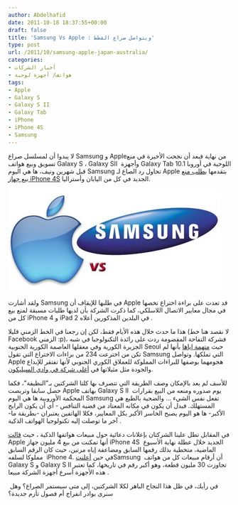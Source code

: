 ```yaml
---
author: Abdelhafid
date: 2011-10-18 18:37:55+00:00
draft: false
title: 'Samsung Vs Apple : ويتواصل صراع القطط'
type: post
url: /2011/10/samsung-apple-japan-australia/
categories:
- أخبار الشركات
- هواتف/ أجهزة لوحية
tags:
- Apple
- Galaxy S
- Galaxy S II
- Galaxy Tab
- iPhone
- iPhone 4S
- Samsung
---
```


لا يبدوا أن لمسلسل صراع Samsung و Appleمن نهاية فبعد أن نجحت الأخيرة في منع تسويق وبيع هواتف Galaxy S ، Galaxy SII  وأجهزة Galaxy Tab 10.1 اللوحية في أوروبا قبل شهرين ونيف، ها هي اليوم Samsung تحاول رد الصاع لـ Apple بتقدمها [بطلب منع بيع جهاز iPhone 4S](http://thenextweb.com/apple/2011/10/17/samsung-seeks-iphone-4s-sales-ban-in-japan-and-australia/) الجديد في كل من اليابان وأستراليا.




[![](apple-vs-samsung-logos.jpg)
](www.it-scoop.com/2011/10/samsung-apple-japan-australia)




ولقد أشارت Samsung في طلبها للإيقاف أن Apple قد تعدت على براءة اختراع تخصها في مجال معايير الاتصال اللاسلكي، كما ذكرت الشركة بأن لديها طلبات مسبقة لمنع بيع كل من iPhone 4 و iPad 2 في البلدين المذكورين أعلاه .




هذا ما حدث خلال هذه الأيام فقط، لكن إن رجعنا في الخط الزمني قليلا (لا نقصد هنا خط Facebook الزمني :p)، فشركة التفاحة المقضومة ردت على رائدة التكنولوجيا في شبه الجزيرة الكورية وفي معقلها العاصمة الكورية الجنوبية Seoul حيث [متهمة إياها](http://thenextweb.com/apple/2011/10/14/apple-to-samsung-your-mobile-patent-lacks-novelty-and-you-didnt-invent-it/) بأنها لم تكن من اخترعت 234 من براءات الاختراع التي تقول Samsung التي تملكها. وتواصل Apple هجومهما بوصفها للبراءات المملوكة للعملاق الكوري الجنوبي لأنها تفتقر للإبداع والجودة مثل مثيلاتها في [أغلى شركة في وادي السيليكون](../2011/08/nasdaq-takes-sharp-fall/).




للأسف لم يعد بالإمكان وصف الطريقة التي تتصرف بها كلتا الشركتين بـ"النظيفة"، فكما حصل سابقا وتربصت Apple بهاتف Galaxy S II  يوم صدوره ومنعه من البيع بقرارات المحكمة الأوروبية ها هي اليوم Samsung تفعل نفس الشيء ... والضحية بالطبع هي المستهلك. فبدل أن يكون في مكانه المعتاد من قضية التنافس - أي أن يكون الرابح الأكبر- ها هو اليوم يصبح الخاسر الأكبر بكل المعايير، فكلا الهاتفين يعتبران -بطريقة ما- آخر ما توصلت إليه تكنولوجيا الهواتف الذكية .







في المقابل تطل علينا الشركتان بإعلانات دعائية حول مبيعات هواتفها الذكية ، حيث [قالت](http://techcrunch.com/2011/10/17/the-iphone-4s-is-a-sirious-hit/) Apple أنها تمكنت من بيع 4 مليون جهاز iPhone 4S  الجديد خلال عطلة نهاية الأسبوع الماضية، متخطية بذلك رقمها السابق ومضاعفة إياه مرتين، حيث كان الرقم السابق مملوكا لسلفه  iPhone 4. في حين [أعلنت](http://thenextweb.com/mobile/2011/10/17/samsungs-galaxy-s-and-galaxy-s-ii-smartphones-top-30-million-combined-sales/)Samsung  أن أرقام مبيعات كل من هواتف Galaxy S و Galaxy S II تجاوزت 30 مليون قطعة، وهو أكبر رقم في تاريخها، كما تعتبر هذه الأجهزة أسرع أجهزة الشركة مبيعا .




 في رأيك، في ظل هذا النجاح الباهر لكلا الشركتين، إلى متى سيستمر الصراع؟ وهل سنرى بوادر انفراج أم فصول تأزم جديدة؟
